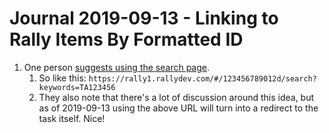 Journal 2019-09-13 - Linking to Rally Items By Formatted ID
========

1. One person [suggests using the search page](https://community.broadcom.com/communities/community-home/digestviewer/viewthread?MID=771681#bm5413d401-a250-4b1c-b0c9-964064e5fd67).
    1. So like this: `https://rally1.rallydev.com/#/123456789012d/search?keywords=TA123456`
    2. They also note that there's a lot of discussion around this idea, but as of 2019-09-13 using the above URL will turn into a redirect to the task itself.  Nice!
